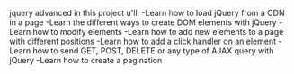 jquery advanced 
in this project u'll:
-Learn how to load jQuery from a CDN in a page
-Learn the different ways to create DOM elements with jQuery
-Learn how to modify elements
-Learn how to add new elements to a page with different positions
-Learn how to add a click handler on an element
-Learn how to send GET, POST, DELETE or any type of AJAX query with jQuery
-Learn how to create a pagination